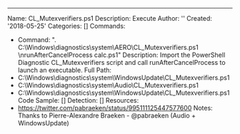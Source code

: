 ---
Name: CL_Mutexverifiers.ps1
Description: Execute
Author: ''
Created: '2018-05-25'
Categories: []
Commands:
  - Command: ". C:\\Windows\\diagnostics\\system\\AERO\\CL_Mutexverifiers.ps1   \nrunAfterCancelProcess calc.ps1"
    Description: Import the PowerShell Diagnostic CL_Mutexverifiers script and call runAfterCancelProcess to launch an executable.
Full Path:
  - C:\Windows\diagnostics\system\WindowsUpdate\CL_Mutexverifiers.ps1
  - C:\Windows\diagnostics\system\Audio\CL_Mutexverifiers.ps1
  - C:\Windows\diagnostics\system\WindowsUpdate\CL_Mutexverifiers.ps1
Code Sample: []
Detection: []
Resources:
  - https://twitter.com/pabraeken/status/995111125447577600
Notes: Thanks to Pierre-Alexandre Braeken - @pabraeken (Audio + WindowsUpdate)
